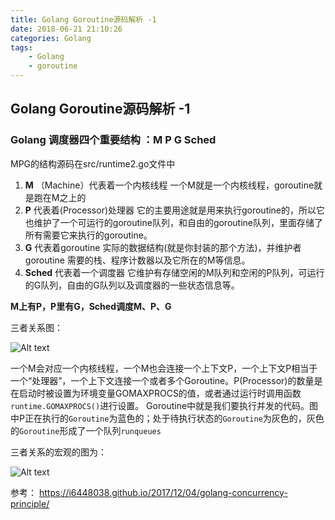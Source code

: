 ```yaml
---
title: Golang Goroutine源码解析 -1
date: 2018-06-21 21:10:26
categories: Golang
tags:
	- Golang
	- goroutine
---
```


## Golang Goroutine源码解析 -1

### Golang 调度器四个重要结构 ：M P G Sched

MPG的结构源码在src/runtime2.go文件中

1. **M** （Machine）代表着一个内核线程 一个M就是一个内核线程，goroutine就是跑在M之上的
2. **P** 代表着(Processor)处理器 它的主要用途就是用来执行goroutine的，所以它也维护了一个可运行的goroutine队列，和自由的goroutine队列，里面存储了所有需要它来执行的goroutine。
3. **G** 代表着goroutine 实际的数据结构(就是你封装的那个方法)，并维护者goroutine 需要的栈、程序计数器以及它所在的M等信息。
4. **Sched** 代表着一个调度器 它维护有存储空闲的M队列和空闲的P队列，可运行的G队列，自由的G队列以及调度器的一些状态信息等。

**M上有P，P里有G，Sched调度M、P、G**

三者关系图：

![Alt text](https://i6448038.github.io/img/csp/GMPrelation.png "MPG")

一个M会对应一个内核线程，一个M也会连接一个上下文P，一个上下文P相当于一个“处理器”，一个上下文连接一个或者多个Goroutine。P(Processor)的数量是在启动时被设置为环境变量GOMAXPROCS的值，或者通过运行时调用函数`runtime.GOMAXPROCS()`进行设置。 Goroutine中就是我们要执行并发的代码。图中P正在执行的`Goroutine`为蓝色的；处于待执行状态的`Goroutine`为灰色的，灰色的`Goroutine`形成了一个队列`runqueues` 

三者关系的宏观的图为：

![Alt text](https://i6448038.github.io/img/csp/total.png)

参考： https://i6448038.github.io/2017/12/04/golang-concurrency-principle/